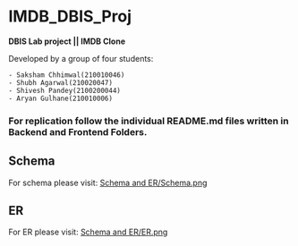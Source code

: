 # IMDB_DBIS_Proj

**DBIS Lab project || IMDB Clone**

Developed by a group of four students:

    - Saksham Chhimwal(210010046)
    - Shubh Agarwal(210020047)
    - Shivesh Pandey(2100200044)
    - Aryan Gulhane(210010006)

### For replication follow the individual README.md files written in Backend and Frontend Folders.

## Schema
For schema please visit: [Schema and ER/Schema.png](https://github.com/ShubhAgarwal-dev/IMDB_DBIS_Proj/blob/main/Schema%20and%20ER/Schema.png)

## ER
For ER please visit: [Schema and ER/ER.png](https://github.com/ShubhAgarwal-dev/IMDB_DBIS_Proj/blob/main/Schema%20and%20ER/ER.png)
